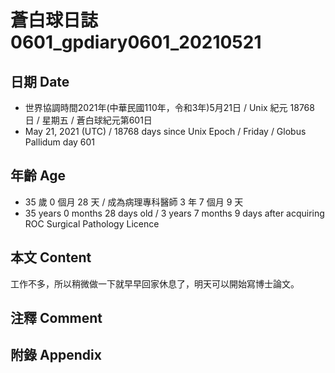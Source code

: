 [_metadata_:encoding]: - "utf-8"
[_metadata_:language]: - "zh-Hant-TW"
[_metadata_:fileformat]: - "markdown"
[_metadata_:MIME_type]: - "text/plain"
[_metadata_:markdown_version]: - "commonmark version 0.29"
[_metadata_:markdown_spec]: - "https://spec.commonmark.org/0.29/"

# 蒼白球日誌0601_gpdiary0601_20210521 #

## 日期 Date ##

* 世界協調時間2021年(中華民國110年，令和3年)5月21日 / Unix 紀元 18768 日 / 星期五 / 蒼白球紀元第601日
* May 21, 2021 (UTC) / 18768 days since Unix Epoch / Friday / Globus Pallidum day 601

## 年齡 Age ##

* 35 歲 0 個月 28 天 / 成為病理專科醫師 3 年 7 個月 9 天
* 35 years 0 months 28 days old / 3 years 7 months 9 days after acquiring ROC Surgical Pathology Licence

## 本文 Content ##

工作不多，所以稍微做一下就早早回家休息了，明天可以開始寫博士論文。

## 注釋 Comment ##

## 附錄 Appendix ##

